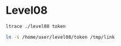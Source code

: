 
# Level08

```bash
ltrace ./level08 token
```

```bash
ln -s /home/user/level08/token /tmp/link
```
